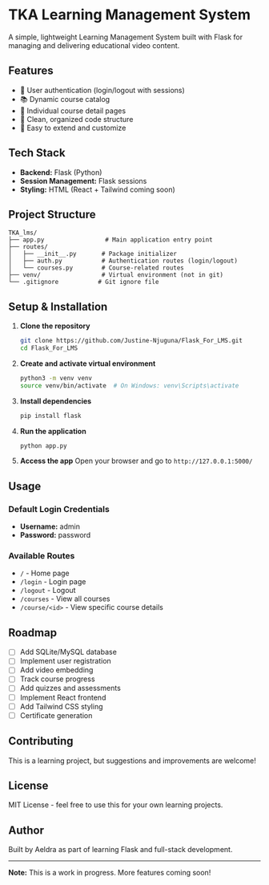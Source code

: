 # TKA Learning Management System

A simple, lightweight Learning Management System built with Flask for managing and delivering educational video content.

## Features

- 🔐 User authentication (login/logout with sessions)
- 📚 Dynamic course catalog
- 📝 Individual course detail pages
- 🎨 Clean, organized code structure
- 🚀 Easy to extend and customize

## Tech Stack

- **Backend:** Flask (Python)
- **Session Management:** Flask sessions
- **Styling:** HTML (React + Tailwind coming soon)

## Project Structure

```
TKA_lms/
├── app.py                 # Main application entry point
├── routes/
│   ├── __init__.py       # Package initializer
│   ├── auth.py           # Authentication routes (login/logout)
│   └── courses.py        # Course-related routes
├── venv/                 # Virtual environment (not in git)
└── .gitignore           # Git ignore file
```

## Setup & Installation

1. **Clone the repository**
   ```bash
   git clone https://github.com/Justine-Njuguna/Flask_For_LMS.git
   cd Flask_For_LMS
   ```

2. **Create and activate virtual environment**
   ```bash
   python3 -m venv venv
   source venv/bin/activate  # On Windows: venv\Scripts\activate
   ```

3. **Install dependencies**
   ```bash
   pip install flask
   ```

4. **Run the application**
   ```bash
   python app.py
   ```

5. **Access the app**
   Open your browser and go to `http://127.0.0.1:5000/`

## Usage

### Default Login Credentials
- **Username:** admin
- **Password:** password

### Available Routes
- `/` - Home page
- `/login` - Login page
- `/logout` - Logout
- `/courses` - View all courses
- `/course/<id>` - View specific course details

## Roadmap

- [ ] Add SQLite/MySQL database
- [ ] Implement user registration
- [ ] Add video embedding
- [ ] Track course progress
- [ ] Add quizzes and assessments
- [ ] Implement React frontend
- [ ] Add Tailwind CSS styling
- [ ] Certificate generation

## Contributing

This is a learning project, but suggestions and improvements are welcome!

## License

MIT License - feel free to use this for your own learning projects.

## Author

Built by Aeldra as part of learning Flask and full-stack development.

---

**Note:** This is a work in progress. More features coming soon!